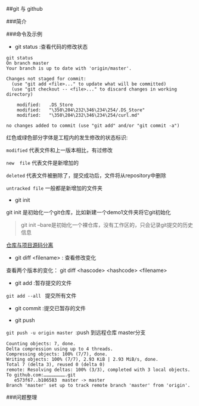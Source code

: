 ##git 与 github

###简介





###命令及示例

- git status :查看代码的修改状态

```
git status
On branch master
Your branch is up to date with 'origin/master'.

Changes not staged for commit:
  (use "git add <file>..." to update what will be committed)
  (use "git checkout -- <file>..." to discard changes in working directory)

	modified:   .DS_Store
	modified:   "\350\204\232\346\234\254/.DS_Store"
	modified:   "\350\204\232\346\234\254/curl.md"

no changes added to commit (use "git add" and/or "git commit -a")
```
红色或绿色部分字体是工程内的发生修改的状态标识:

`modified` 代表文件和上一版本相比，有过修改

`new  file`  代表文件是新增加的

`deleted`   代表文件被删除了，提交成功后，文件将从repository中删除

`untracked file` 一般都是新增加的文件夹


- git  init 

 git init 是初始化一个git仓库，比如新建一个demo1文件夹将它git初始化
 
 >git init –bare是初始化一个裸仓库，没有工作区的，只会记录git提交的历史信息

 [仓库与项目源码分离](https://blog.csdn.net/sinat_34349564/article/details/52442526)
 
 
- git diff \<filename> : 查看修改变化 
 
 查看两个版本的变化： 
 git diff \<hascode> \<hashcode> \<filename>  

 
- git add :暂存提交的文件

`git add --all ` 提交所有文件 

 
- git commit :提交已暂存的文件 



- git push 

`git push -u origin master `:push 到远程仓库 master分支

```
Counting objects: 7, done.
Delta compression using up to 4 threads.
Compressing objects: 100% (7/7), done.
Writing objects: 100% (7/7), 2.93 KiB | 2.93 MiB/s, done.
Total 7 (delta 3), reused 0 (delta 0)
remote: Resolving deltas: 100% (3/3), completed with 3 local objects.
To github.com:…………………….git
   e573f67..b106583  master -> master
Branch 'master' set up to track remote branch 'master' from 'origin'.
```









###问题整理




